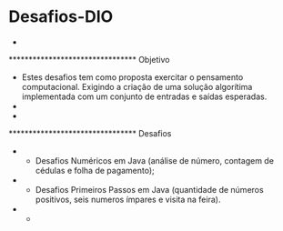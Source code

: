 # Desafios-DIO
*
******************************** Objetivo
*   Estes desafios tem como proposta exercitar o pensamento computacional. Exigindo a criação de uma solução algorítima implementada com um conjunto de entradas e saídas esperadas.
*
*
******************************** Desafios
* - Desafios Numéricos em Java (análise de número, contagem de cédulas e folha de pagamento);
* - Desafios Primeiros Passos em Java (quantidade de números positivos, seis numeros ímpares e visita na feira).
* *
